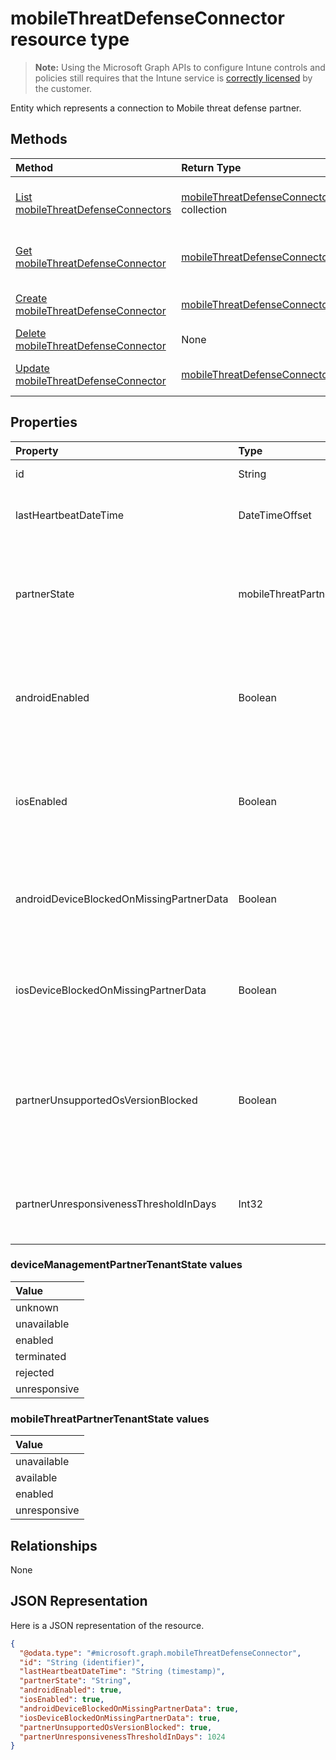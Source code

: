 # mobileThreatDefenseConnector resource type

> **Note:** Using the Microsoft Graph APIs to configure Intune controls and policies still requires that the Intune service is [correctly licensed](https://go.microsoft.com/fwlink/?linkid=839381) by the customer.

Entity which represents a connection to Mobile threat defense partner.
## Methods
|Method|Return Type|Description|
|:---|:---|:---|
|[List mobileThreatDefenseConnectors](../api/intune_onboarding_mobilethreatdefenseconnector_list.md)|[mobileThreatDefenseConnector](../resources/intune_onboarding_mobilethreatdefenseconnector.md) collection|List properties and relationships of the [mobileThreatDefenseConnector](../resources/intune_onboarding_mobilethreatdefenseconnector.md) objects.|
|[Get mobileThreatDefenseConnector](../api/intune_onboarding_mobilethreatdefenseconnector_get.md)|[mobileThreatDefenseConnector](../resources/intune_onboarding_mobilethreatdefenseconnector.md)|Read properties and relationships of the [mobileThreatDefenseConnector](../resources/intune_onboarding_mobilethreatdefenseconnector.md) object.|
|[Create mobileThreatDefenseConnector](../api/intune_onboarding_mobilethreatdefenseconnector_create.md)|[mobileThreatDefenseConnector](../resources/intune_onboarding_mobilethreatdefenseconnector.md)|Create a new [mobileThreatDefenseConnector](../resources/intune_onboarding_mobilethreatdefenseconnector.md) object.|
|[Delete mobileThreatDefenseConnector](../api/intune_onboarding_mobilethreatdefenseconnector_delete.md)|None|Deletes a [mobileThreatDefenseConnector](../resources/intune_onboarding_mobilethreatdefenseconnector.md).|
|[Update mobileThreatDefenseConnector](../api/intune_onboarding_mobilethreatdefenseconnector_update.md)|[mobileThreatDefenseConnector](../resources/intune_onboarding_mobilethreatdefenseconnector.md)|Update the properties of a [mobileThreatDefenseConnector](../resources/intune_onboarding_mobilethreatdefenseconnector.md) object.|

## Properties
|Property|Type|Description|
|:---|:---|:---|
|id|String|Not yet documented|
|lastHeartbeatDateTime|DateTimeOffset|DateTime of last Heartbeat recieved from the Data Sync Partner|
|partnerState|mobileThreatPartnerTenantState|Data Sync Partner state for this account Possible values are: `unavailable`, `available`, `enabled`, `unresponsive`.|
|androidEnabled|Boolean|For Android, set whether data from the data sync partner should be used during compliance evaluations|
|iosEnabled|Boolean|For IOS, get or set whether data from the data sync partner should be used during compliance evaluations|
|androidDeviceBlockedOnMissingPartnerData|Boolean|For Android, set whether Intune must receive data from the data sync partner prior to marking a device compliant|
|iosDeviceBlockedOnMissingPartnerData|Boolean|For IOS, set whether Intune must receive data from the data sync partner prior to marking a device compliant|
|partnerUnsupportedOsVersionBlocked|Boolean|Get or set whether to block devices on the enabled platforms that do not meet the minimum version requirements of the Data Sync Partner|
|partnerUnresponsivenessThresholdInDays|Int32|Get or Set days the per tenant tolerance to unresponsiveness for this partner integration|

### deviceManagementPartnerTenantState values

| Value
|:-------------------------
| unknown
| unavailable
| enabled
| terminated
| rejected
| unresponsive


### mobileThreatPartnerTenantState values

| Value
|:-------------------------
| unavailable
| available
| enabled
| unresponsive


## Relationships
None
## JSON Representation
Here is a JSON representation of the resource.
<!--{
  "blockType": "resource",
  "keyProperty": "id",
  "baseType": "microsoft.graph.entity",
  "@odata.type": "microsoft.graph.mobileThreatDefenseConnector"
}-->
``` json
{
  "@odata.type": "#microsoft.graph.mobileThreatDefenseConnector",
  "id": "String (identifier)",
  "lastHeartbeatDateTime": "String (timestamp)",
  "partnerState": "String",
  "androidEnabled": true,
  "iosEnabled": true,
  "androidDeviceBlockedOnMissingPartnerData": true,
  "iosDeviceBlockedOnMissingPartnerData": true,
  "partnerUnsupportedOsVersionBlocked": true,
  "partnerUnresponsivenessThresholdInDays": 1024
}
```



